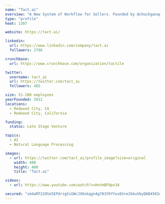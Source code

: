 ```yaml
---
name: "Tact.ai"
overview: "A New System of Workflow for Sellers. Founded by @chuckganapathi and backed by @Accel @redpointvc @UpfrontVC @ComcastVentures @salesforce @Amazon @microsoft"
type: "profile"
heat: 1307

website: https://tact.ai/

linkedin:
  url: https://www.linkedin.com/company/tact.ai
  followers: 2786

crunchbase:
  url: https://www.crunchbase.com/organization/tactile

twitter:
  username: tact_ai
  url: https://twitter.com/tact_ai
  followers: 485

size: 51-200 employees
yearFounded: 2012
locations:
  - Redwood City, CA
  - Redwood City, California

funding:
  status: Late Stage Venture

topics:
  - AI
  - Natural Language Processing

images:
  - url: https://twitter.com/tact_ai/profile_image?size=original
    width: 400
    height: 400
    title: "Tact.ai"

videos:
  - url: https://www.youtube.com/watch?v=HntmBF0px3A

secured: "zm4aM722OSe5EPdrzgSiGWcJXOxkqgn4g781FKYYus6S+e2kbuSbyQH84502w82baYjkGm2WdT24a4RgGUHkUff606dK45oFfFPCKI6lpAG288zwifv+fiOuHhUMKg9GRg8OLkI2gRDMdNWp6ViU1hOVUl8bc7Q/smVwmq8cPFMNEnJ2GvcS7kI57STOIaCTCZt/qIWI80yXYKlUsHUaWWCB+MpjE1xlD0UZaCVDbMSF+DxS+ttt+uSlbwAKN7uHfe9C6/Dhi5POHahoUP/TbA==;uqapheSxu4xrxgQPjAFZ5A=="
---
```


